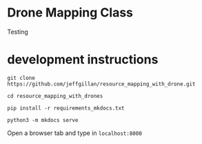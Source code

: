 # Drone Mapping Class
Testing

# development instructions
```
git clone https://github.com/jeffgillan/resource_mapping_with_drone.git

cd resource_mapping_with_drones

pip install -r requirements_mkdocs.txt

python3 -m mkdocs serve 
```
Open a browser tab and type in `localhost:8000`
